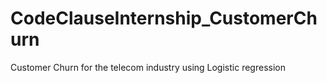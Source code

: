 # CodeClauseInternship_CustomerChurn
Customer Churn for the telecom industry using Logistic regression 
